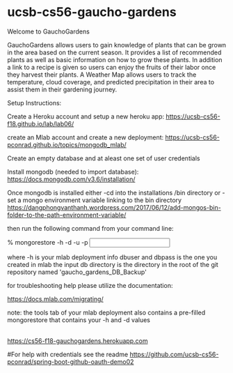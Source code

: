 # ucsb-cs56-gaucho-gardens
Welcome to GauchoGardens

GauchoGardens allows users to gain knowledge of plants that can be grown in the area based on the current season. It provides a list of recommended plants as well as basic information on how to grow these plants. In addition a link to a recipe is given so users can enjoy the fruits of their labor once they harvest their plants. A Weather Map allows users to track the temperature, cloud coverage, and predicted precipitation in their area to assist them in their gardening journey.

Setup Instructions:

Create a Heroku account and setup a new heroku app:
https://ucsb-cs56-f18.github.io/lab/lab06/

create an Mlab account and create a new deployment:
https://ucsb-cs56-pconrad.github.io/topics/mongodb_mlab/

Create an empty database and at aleast one set of user credentials

Install mongodb (needed to import database):
https://docs.mongodb.com/v3.6/installation/

Once mongodb is installed either 
-cd into the installations /bin directory or 
-set a mongo environment variable linking to the bin directory 
https://dangphongvanthanh.wordpress.com/2017/06/12/add-mongos-bin-folder-to-the-path-environment-variable/

then run the following command from your command line:

% mongorestore -h <your deployment info> -d <your dbname> -u <your dbuser> -p <your dbpassword> <input db directory>
  
where -h is your mlab deployment info 
dbuser and dbpass is the one you created in mlab
the input db directory is the directory in the root of the git repository named 'gaucho_gardens_DB_Backup'

for troubleshooting help please utilize the documentation:

https://docs.mlab.com/migrating/

note: the tools tab of your mlab deployment also contains a pre-filled mongorestore that contains your -h and -d values

<br> https://cs56-f18-gauchogardens.herokuapp.com

#For help with credentials 
see the readme <https://github.com/ucsb-cs56-pconrad/spring-boot-github-oauth-demo02>


